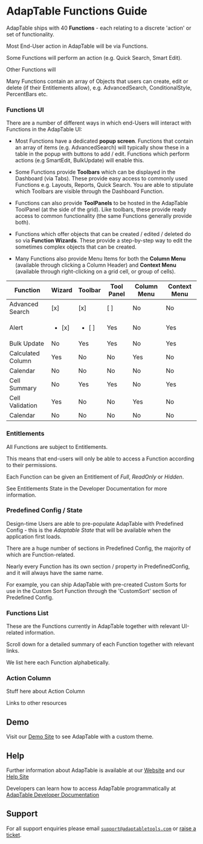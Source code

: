 # AdapTable Functions Guide

AdapTable ships with 40 **Functions** - each relating to a discrete 'action' or set of functionality.

Most End-User action in AdapTable will be via Functions.

Some Functions will perform an action (e.g. Quick Search, Smart Edit).

Other Functions will

Many Functions contain an array of Objects that users can create, edit or delete (if their Entitlements allow), e.g. AdvancedSearch, ConditionalStyle, PercentBars etc.

### Functions UI

There are a number of different ways in which end-Users will interact with Functions in the AdapTable UI:

- Most Functions have a dedicated **popup screen**.  Functions that contain an array of items (e.g. AdvancedSearch) will typically show these in a table in the popup with buttons to add / edit.  Functions which perform actions (e.g SmartEdit, BulkUpdate) will enable this.

- Some Functions provide **Toolbars** which can be displayed in the Dashboard (via Tabs).  These provide easy access to commonly used Functions e.g. Layouts, Reports, Quick Search.  You are able to stipulate which Toolbars are visible through the Dashboard Function.

- Functions can also provide **ToolPanels** to be hosted in the AdapTable ToolPanel (at the side of the grid). Like toolbars, these provide ready access to common functionality (the same Functions generally provide both).

- Functions which offer objects that can be created / edited / deleted do so via **Function Wizards**.  These provide a step-by-step way to edit the sometimes complex objects that can be created.

- Many Functions also provide Menu Items for both the **Column Menu** (available through clicking a Column Header) and **Context Menu** (available through right-clicking on a grid cell, or group of cells).


| Function  	             | Wizard    | Toolbar  | Tool Panel | Column Menu | Context Menu  |
| --------  	             | ------    | -------  | ---------  | ----------- | ------------  |
| Advanced Search          | [x]       | [x]      | [ ]        | No          | No            |
| Alert                    | <ul><li>[x]</li>       | <ul><li>[ ]</li>      | Yes        | No          | Yes      | 
| Bulk Update              | No        | Yes      | Yes        | No          | Yes           | 
| Calculated Column        | Yes       | No       | No         | Yes         | No            | 
| Calendar                 | No        | No       | No         | No          | No            | 
| Cell Summary             | No        | Yes      | Yes        | No          | Yes           | 
| Cell Validation          | Yes       | No       | No         | Yes         | No            | 
| Calendar                 | No        | No       | No         | No          | No            | 






### Entitlements

All Functions are subject to Entitlements.  

This means that end-users will only be able to access a Function according to their permissions.

Each Function can be given an Entitlement of *Full*, *ReadOnly* or *Hidden*. 

See Entitlements State in the Developer Documentation for more information.

### Predefined Config / State

Design-time Users are able to pre-populate AdapTable with Predefined Config - this is the *Adaptable State* that will be available when the application first loads.

There are a huge number of sections in Predefined Config, the majority of which are Function-related.

Nearly every Function has its own section / property in PredefinedConfig, and it will always have the same name.  

For example, you can ship AdapTable with pre-created Custom Sorts for use in the Custom Sort Function through the 'CustomSort' section of Predefined Config.


### Functions List

These are the Functions currently in AdapTable together with relevant UI-related information.

Scroll down for a detailed summary of each Function together with relevant links.


We list here each Function alphabetically.

### Action Column

Stuff here about Action Column

Links to other resources


## Demo

Visit our [Demo Site](https://demo.adaptabletools.com/theme/aggridcustomthemedemo) to see AdapTable with a custom theme.

## Help

Further information about AdapTable is available at our [Website](www.adaptabletools.com) and our [Help Site](https://adaptabletools.zendesk.com/hc/en-us)

Developers can learn how to access AdapTable programmatically at [AdapTable Developer Documentation](https://api.adaptabletools.com) 

## Support

For all support enquiries please email [`support@adaptabletools.com`](mailto:support@adaptabletools.com) or [raise a ticket](https://adaptabletools.zendesk.com/hc/en-us/requests/new).
